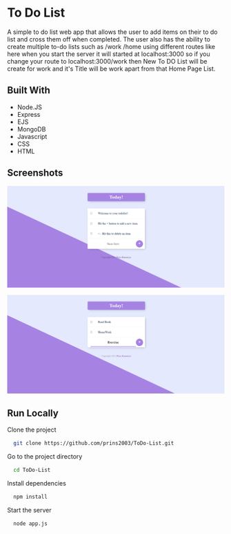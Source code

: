 
# To Do List
 
A simple to do list web app that allows the user to add items on their to do list and cross them off when completed. The user also has the ability to create multiple to-do lists such as /work /home using different routes like here when you start the server it will started at localhost:3000 so if you change your route to localhost:3000/work then New To DO List will be create for work and it's Title will be work apart from that Home Page List.
## Built With

- Node.JS
- Express
- EJS
- MongoDB
- Javascript
- CSS
- HTML


## Screenshots

![demo1](./public/img/demo_1.png)

![demo2](./public/img/demo_2.png)



## Run Locally

Clone the project

```bash
  git clone https://github.com/prins2003/ToDo-List.git
```

Go to the project directory

```bash
  cd ToDo-List
```

Install dependencies

```bash
  npm install
```

Start the server

```bash
  node app.js
```

